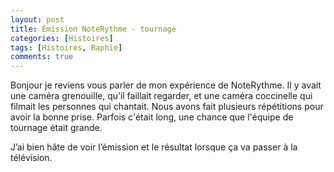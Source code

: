 ```yaml
---
layout: post
title: Émission NoteRythme - tournage
categories: [Histoires]
tags: [Histoires, Raphie]
comments: true
---
```


Bonjour je reviens vous parler de mon expérience de NoteRythme. Il y avait une caméra grenouille, qu’il faillait regarder, et une caméra coccinelle qui filmait les personnes qui chantait.
Nous avons fait plusieurs répétitions pour avoir la bonne prise. Parfois c'était long, une chance que l'équipe de tournage était grande.

J’ai bien hâte de voir l’émission et le résultat lorsque ça va passer à la télévision.


